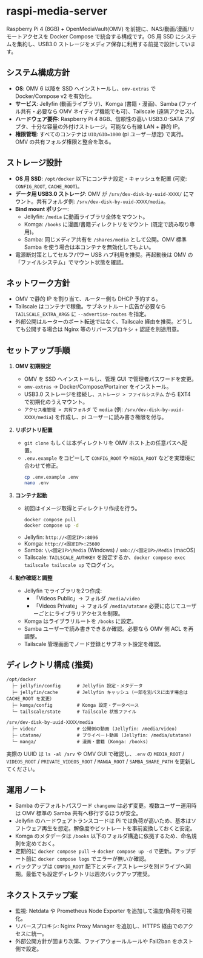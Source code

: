 # raspi-media-server

Raspberry Pi 4 (8GB) + OpenMediaVault(OMV) を前提に、NAS/動画/漫画/リモートアクセスを Docker Compose で統合する構成です。OS 用 SSD にシステムを集約し、USB3.0 ストレージをメディア保存に利用する前提で設計しています。

## システム構成方針
- **OS**: OMV 6 以降を SSD へインストールし、`omv-extras` で Docker/Compose v2 を有効化。
- **サービス**: Jellyfin (動画ライブラリ)、Komga (書籍・漫画)、Samba (ファイル共有・必要なら OMV ネイティブ機能でも可)、Tailscale (遠隔アクセス)。
- **ハードウェア要件**: Raspberry Pi 4 8GB、信頼性の高い USB3.0-SATA アダプタ、十分な容量の外付けストレージ。可能なら有線 LAN + 静的 IP。
- **権限管理**: すべてのコンテナは `UID/GID=1000` (pi ユーザー想定) で実行。OMV の共有フォルダ権限と整合を取る。

## ストレージ設計
- **OS 用 SSD**: `/opt/docker` 以下にコンテナ設定・キャッシュを配置 (可変: `CONFIG_ROOT`, `CACHE_ROOT`)。
- **データ用 USB3.0 ストレージ**: OMV が `/srv/dev-disk-by-uuid-XXXX/` にマウント。共有フォルダ例: `/srv/dev-disk-by-uuid-XXXX/media`。
- **Bind mount ポリシー**:
  - Jellyfin: `/media` に動画ライブラリ全体をマウント。
  - Komga: `/books` に漫画/書籍ディレクトリをマウント (既定で読み取り専用)。
  - Samba: 同じメディア共有を `/shares/media` として公開。OMV 標準 Samba を使う場合は本コンテナを無効化してもよい。
- 電源断対策としてセルフパワー USB ハブ利用を推奨。再起動後は OMV の「ファイルシステム」でマウント状態を確認。

## ネットワーク方針
- OMV で静的 IP を割り当て、ルーター側も DHCP 予約する。
- Tailscale はコンテナで稼働。サブネットルート広告が必要なら `TAILSCALE_EXTRA_ARGS` に `--advertise-routes` を指定。
- 外部公開はルーターのポート転送ではなく、Tailscale 経由を推奨。どうしても公開する場合は Nginx 等のリバースプロキシ + 認証を別途用意。

## セットアップ手順
1. **OMV 初期設定**
   - OMV を SSD へインストールし、管理 GUI で管理者パスワードを変更。
   - `omv-extras` → Docker/Compose/Portainer をインストール。
   - USB3.0 ストレージを接続し、`ストレージ > ファイルシステム` から EXT4 で初期化のうえマウント。
   - `アクセス権管理 > 共有フォルダ` で `media` (例: `/srv/dev-disk-by-uuid-XXXX/media`) を作成し、pi ユーザーに読み書き権限を付与。

2. **リポジトリ配置**
   - `git clone` もしくは本ディレクトリを OMV ホスト上の任意パスへ配置。
   - `.env.example` をコピーして `CONFIG_ROOT` や `MEDIA_ROOT` などを実環境に合わせて修正。
     ```bash
     cp .env.example .env
     nano .env
     ```

3. **コンテナ起動**
   - 初回はイメージ取得とディレクトリ作成を行う。
     ```bash
     docker compose pull
     docker compose up -d
     ```
   - Jellyfin: `http://<固定IP>:8096`
   - Komga: `http://<固定IP>:25600`
   - Samba: `\\<固定IP>\Media` (Windows) / `smb://<固定IP>/Media` (macOS)
   - Tailscale: `TAILSCALE_AUTHKEY` を設定するか、`docker compose exec tailscale tailscale up` でログイン。

4. **動作確認と調整**
   - Jellyfin でライブラリを2つ作成:
     - 「Videos Public」→ フォルダ `/media/video`
     - 「Videos Private」→ フォルダ `/media/utatane`
     必要に応じてユーザーごとにライブラリアクセスを制限。
   - Komga はライブラリルートを `/books` に設定。
   - Samba ユーザーで読み書きできるか確認。必要なら OMV 側 ACL を再調整。
   - Tailscale 管理画面でノード登録とサブネット設定を確認。

## ディレクトリ構成 (推奨)
```
/opt/docker
  ├─ jellyfin/config      # Jellyfin 設定・メタデータ
  ├─ jellyfin/cache       # Jellyfin キャッシュ（一部を別パスに出す場合は CACHE_ROOT を変更）
  ├─ komga/config         # Komga 設定・データベース
  └─ tailscale/state      # Tailscale 状態ファイル

/srv/dev-disk-by-uuid-XXXX/media
  ├─ video/               # 公開側の動画 (Jellyfin: /media/video)
  ├─ utatane/             # プライベート動画 (Jellyfin: /media/utatane)
  └─ manga/               # 漫画・書籍 (Komga: /books)
```
実際の UUID は `ls -al /srv` や OMV GUI で確認し、`.env` の `MEDIA_ROOT` / `VIDEOS_ROOT` / `PRIVATE_VIDEOS_ROOT` / `MANGA_ROOT` / `SAMBA_SHARE_PATH` を更新してください。

## 運用ノート
- Samba のデフォルトパスワード `changeme` は必ず変更。複数ユーザー運用時は OMV 標準の Samba 共有へ移行するほうが安全。
- Jellyfin のハードウェアトランスコードは Pi では負荷が高いため、基本はソフトウェア再生を想定。解像度やビットレートを事前変換しておくと安定。
- Komga のメタデータは `/books` 以下のフォルダ構造に依拠するため、命名規則を定めておく。
- 定期的に `docker compose pull` → `docker compose up -d` で更新。アップデート前に `docker compose logs` でエラーが無いか確認。
- バックアップは `CONFIG_ROOT` 配下とメディアストレージを別ドライブへ同期。最低でも設定ディレクトリは週次バックアップ推奨。

## ネクストステップ案
- 監視: Netdata や Prometheus Node Exporter を追加して温度/負荷を可視化。
- リバースプロキシ: Nginx Proxy Manager を追加し、HTTPS 経由でのアクセスに統一。
- 外部公開方針が固まり次第、ファイアウォールルールや Fail2ban をホスト側で設定。
